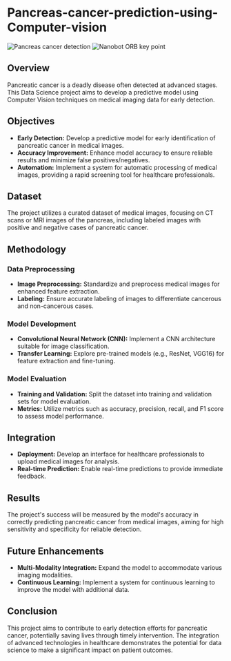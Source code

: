 # Pancreas-cancer-prediction-using-Computer-vision
![Pancreas cancer detection](https://github.com/ssprakash5/Pancreas-cancer-prediction-using-Computer-vision/assets/154003057/8eeb2608-5f43-4134-ae77-e724bd6e248c)
![Nanobot ORB key point](https://github.com/ssprakash5/Pancreas-cancer-prediction-using-Computer-vision/assets/154003057/f78c4a82-6bf6-48f7-a973-bc916a7d6bf0)

## Overview

Pancreatic cancer is a deadly disease often detected at advanced stages. This Data Science project aims to develop a predictive model using Computer Vision techniques on medical imaging data for early detection.

## Objectives

- **Early Detection:** Develop a predictive model for early identification of pancreatic cancer in medical images.
- **Accuracy Improvement:** Enhance model accuracy to ensure reliable results and minimize false positives/negatives.
- **Automation:** Implement a system for automatic processing of medical images, providing a rapid screening tool for healthcare professionals.

## Dataset

The project utilizes a curated dataset of medical images, focusing on CT scans or MRI images of the pancreas, including labeled images with positive and negative cases of pancreatic cancer.

## Methodology

### Data Preprocessing

- **Image Preprocessing:** Standardize and preprocess medical images for enhanced feature extraction.
- **Labeling:** Ensure accurate labeling of images to differentiate cancerous and non-cancerous cases.

### Model Development

- **Convolutional Neural Network (CNN):** Implement a CNN architecture suitable for image classification.
- **Transfer Learning:** Explore pre-trained models (e.g., ResNet, VGG16) for feature extraction and fine-tuning.

### Model Evaluation

- **Training and Validation:** Split the dataset into training and validation sets for model evaluation.
- **Metrics:** Utilize metrics such as accuracy, precision, recall, and F1 score to assess model performance.

## Integration

- **Deployment:** Develop an interface for healthcare professionals to upload medical images for analysis.
- **Real-time Prediction:** Enable real-time predictions to provide immediate feedback.

## Results

The project's success will be measured by the model's accuracy in correctly predicting pancreatic cancer from medical images, aiming for high sensitivity and specificity for reliable detection.

## Future Enhancements

- **Multi-Modality Integration:** Expand the model to accommodate various imaging modalities.
- **Continuous Learning:** Implement a system for continuous learning to improve the model with additional data.

## Conclusion

This project aims to contribute to early detection efforts for pancreatic cancer, potentially saving lives through timely intervention. The integration of advanced technologies in healthcare demonstrates the potential for data science to make a significant impact on patient outcomes.



